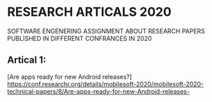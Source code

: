 # RESEARCH ARTICALS 2020
SOFTWARE ENGENERING ASSIGNMENT ABOUT RESEARCH PAPERS PUBLISHED IN DIFFERENT CONFRANCES IN 2020
## Artical 1:
 [Are apps ready for new Android releases?] https://conf.researchr.org/details/mobilesoft-2020/mobilesoft-2020-technical-papers/8/Are-apps-ready-for-new-Android-releases-
